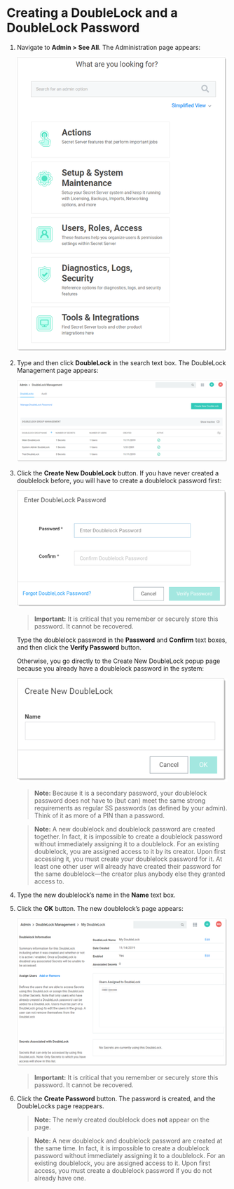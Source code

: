 [title]: # (Creating a DoubleLock and a DoubleLock Password)
[tags]: # (DoubleLock)
[priority]: # (50)

# Creating a DoubleLock and a DoubleLock Password

1. Navigate to **Admin \> See All**. The Administration page appears:

   ![image-20191114142009435](images/image-20191114142009435.png)

1. Type and then click **DoubleLock** in the search text box. The DoubleLock Management page appears:

   ![image-20191115143042406](images/image-20191115143042406.png)

1. Click the **Create New DoubleLock** button. If you have never created a doublelock before, you will have to create a doublelock password first:

   ![image-20191115144339969](images/image-20191115144339969.png)

   > **Important:** It is critical that you remember or securely store this password. It cannot be recovered.

   Type the doublelock password in the **Password** and **Confirm** text boxes, and then click the **Verify Password** button.

   Otherwise, you go directly to the Create New DoubleLock popup page because you already have a doublelock password in the system:

   ![image-20191115143238695](images/image-20191115143238695.png)

   > **Note:** Because it is a secondary password, your doublelock password does not have to (but can) meet the same strong requirements as regular SS passwords (as defined by your admin). Think of it as more of a PIN than a password.

   > **Note:** A new doublelock and doublelock password are created together. In fact, it is impossible to create a doublelock password without immediately assigning it to a doublelock. For an existing doublelock, you are assigned access to it by its creator. Upon first accessing it, you must create *your* doublelock password for it. At least one other user will already have created their password for the same doublelock—the creator plus anybody else they granted access to.

1. Type the new doublelock’s name in the **Name** text box.

1. Click the **OK** button. The new doublelock’s page appears:

   ![image-20191115150253270](images/image-20191115150253270.png)

   > **Important:** It is critical that you remember or securely store this password. It cannot be recovered.

1. Click the **Create Password** button. The password is created, and the DoubleLocks page reappears.

   > **Note:** The newly created doublelock does **not** appear on the page.

   > **Note:** A new doublelock and doublelock password are created at the same time. In fact, it is impossible to create a doublelock password without immediately assigning it to a doublelock. For an existing doublelock, you are assigned access to it. Upon first access, you must create a doublelock password if you do not already have one.
